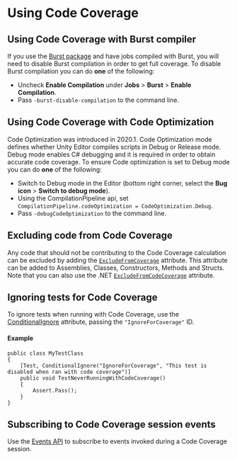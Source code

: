 # Using Code Coverage

## Using Code Coverage with Burst compiler

If you use the [Burst package](https://docs.unity3d.com/Packages/com.unity.burst@latest) and have jobs compiled with Burst, you will need to disable Burst compilation in order to get full coverage. To disable Burst compilation you can do **one** of the following:

- Uncheck **Enable Compilation** under **Jobs** > **Burst** > **Enable Compilation**.
- Pass `-burst-disable-compilation` to the command line.

## Using Code Coverage with Code Optimization

Code Optimization was introduced in 2020.1. Code Optimization mode defines whether Unity Editor compiles scripts in Debug or Release mode. Debug mode enables C# debugging and it is required in order to obtain accurate code coverage. To ensure Code optimization is set to Debug mode you can do **one** of the following:

- Switch to Debug mode in the Editor (bottom right corner, select the **Bug icon** > **Switch to debug mode**).
- Using the CompilationPipeline api, set `CompilationPipeline.codeOptimization = CodeOptimization.Debug`.
- Pass `-debugCodeOptimization` to the command line.

## Excluding code from Code Coverage

Any code that should not be contributing to the Code Coverage calculation can be excluded by adding the [`ExcludeFromCoverage`](https://docs.unity3d.com/ScriptReference/TestTools.ExcludeFromCoverageAttribute.html) attribute. This attribute can be added to Assemblies, Classes, Constructors, Methods and Structs. Note that you can also use the .NET [`ExcludeFromCodeCoverage`](https://docs.microsoft.com/en-us/dotnet/api/system.diagnostics.codeanalysis.excludefromcodecoverageattribute?view=netcore-2.0) attribute.

## Ignoring tests for Code Coverage

To ignore tests when running with Code Coverage, use the [ConditionalIgnore](https://docs.unity3d.com/Packages/com.unity.test-framework@latest/index.html?subfolder=/manual/reference-attribute-conditionalignore.html) attribute, passing the `"IgnoreForCoverage"` ID.

#### Example
```
public class MyTestClass
{
    [Test, ConditionalIgnore("IgnoreForCoverage", "This test is disabled when ran with code coverage")]
    public void TestNeverRunningWithCodeCoverage()
    {
        Assert.Pass();
    }
}
```

## Subscribing to Code Coverage session events

Use the [Events API](https://docs.unity3d.com/Packages/com.unity.testtools.codecoverage@latest/index.html?subfolder=/api/UnityEditor.TestTools.CodeCoverage.Events.html) to subscribe to events invoked during a Code Coverage session.
